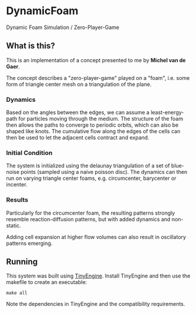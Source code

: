 # DynamicFoam

Dynamic Foam Simulation / Zero-Player-Game

## What is this?

This is an implementation of a concept presented to me by **Michel van de Gaer**.

The concept describes a "zero-player-game" played on a "foam", i.e. some form of
triangle center mesh on a triangulation of the plane.

### Dynamics

Based on the angles between the edges, we can assume a least-energy-path for particles moving through the medium. The structure of the foam then allows the paths to converge to periodic orbits, which can also be shaped like knots. The cumulative flow along the edges of the cells can then be used to let the adjacent cells contract and expand.

### Initial Condition

The system is initialized using the delaunay triangulation of a set of blue-noise points (sampled using a naive poisson disc). The dynamics can then run on varying triangle center foams, e.g. circumcenter, barycenter or incenter.

### Results

Particularly for the circumcenter foam, the resulting patterns strongly resemble reaction-diffusion patterns, but with added dynamics and non-static.

Adding cell expansion at higher flow volumes can also result in oscillatory patterns emerging.

## Running

This system was built using [TinyEngine](https://github.com/weigert/TinyEngine). Install TinyEngine and then use the makefile to create an executable:

    make all

Note the dependencies in TinyEngine and the compatibility requirements.
